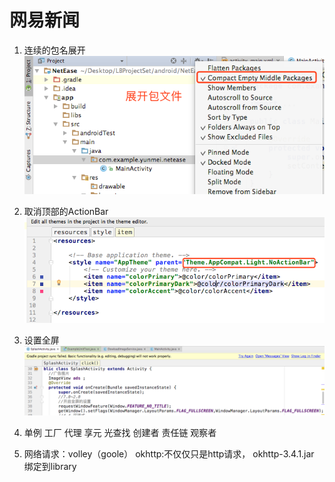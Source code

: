 # 网易新闻
1.  连续的包名展开
![](WX20171009-111809.png)

2. 取消顶部的ActionBar
![](WX20171009-113530.png)

3. 设置全屏
![](WX20171009-125434.png)

4. 单例 工厂 代理 享元 光查找 创建者 责任链 观察者

5. 网络请求：volley（goole）
okhttp:不仅仅只是http请求，
okhttp-3.4.1.jar  绑定到library

